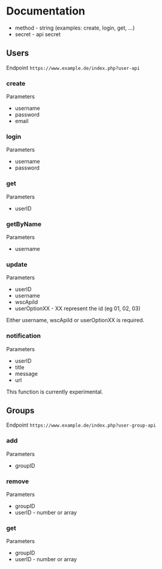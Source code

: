 # Documentation

* method - string (examples: create, login, get, ...)
* secret - api secret

## Users

Endpoint `https://www.example.de/index.php?user-api`

### create
Parameters
* username
* password
* email

### login
Parameters
* username
* password

### get
Parameters
* userID

### getByName
Parameters
* username

### update
Parameters
* userID
* username
* wscApiId
* userOptionXX - XX represent the id (eg 01, 02, 03)

Either username, wscApiId or userOptionXX is required. 

### notification
Parameters
* userID
* title
* message
* url

This function is currently experimental.

## Groups

Endpoint `https://www.example.de/index.php?user-group-api`

### add
Parameters
* groupID

### remove
Parameters
* groupID
* userID - number or array

### get
Parameters
* groupID
* userID - number or array